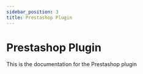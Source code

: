 ```yaml
---
sidebar_position: 3
title: Prestashop Plugin
---
```


# Prestashop Plugin

This is the documentation for the Prestashop plugin
